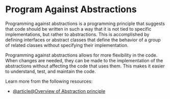 # Program Against Abstractions

Programming against abstractions is a programming principle that suggests that code should be written in such a way that it is not tied to specific implementations, but rather to abstractions. This is accomplished by defining interfaces or abstract classes that define the behavior of a group of related classes without specifying their implementation.

Programming against abstractions allows for more flexibility in the code. When changes are needed, they can be made to the implementation of the abstractions without affecting the code that uses them. This makes it easier to understand, test, and maintain the code.

Learn more from the following resources:

- [@article@Overview of Abstraction principle](https://en.wikipedia.org/wiki/Abstraction_principle_(computer_programming))
